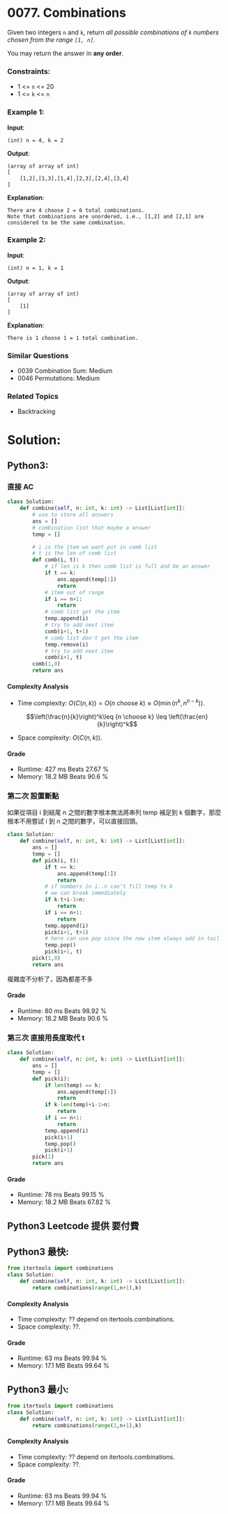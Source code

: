 # 0077. Combinations
Given two integers `n` and `k`, return *all possible combinations of `k` numbers chosen from the range `[1, n]`*.

You may return the answer in **any order**.

### **Constraints**:
- 1 <= `n` <= 20
- 1 <= `k` <= `n`

### Example 1:

**Input**:

    (int) n = 4, k = 2

**Output**:
    
    (array of array of int) 
    [
        [1,2],[1,3],[1,4],[2,3],[2,4],[3,4]
    ]

**Explanation**:
    
    There are 4 choose 2 = 6 total combinations.
    Note that combinations are unordered, i.e., [1,2] and [2,1] are considered to be the same combination.

### Example 2:

**Input**:

    (int) n = 1, k = 1

**Output**:
    
    (array of array of int) 
    [
        [1]
    ]

**Explanation**:

    There is 1 choose 1 = 1 total combination.

### Similar Questions
- 0039 Combination Sum: Medium
- 0046 Permutations: Medium
### Related Topics
- Backtracking

# **Solution**:
## Python3:
### 直接 AC
```py
class Solution:
    def combine(self, n: int, k: int) -> List[List[int]]:
        # use to store all answers
        ans = []
        # combination list that maybe a answer
        temp = []

        # i is the item we want put in comb list
        # t is the len of comb list
        def comb(i, t):
            # if len is k then comb list is full and be an answer
            if t == k:
                ans.append(temp[:])
                return
            # item out of range
            if i == n+1:
                return
            # comb list get the item
            temp.append(i)
            # try to add next item
            comb(i+1, t+1)
            # comb list don't get the item
            temp.remove(i)
            # try to add next item
            comb(i+1, t)
        comb(1,0)
        return ans
```
#### Complexity Analysis
- Time complexity: $O(C(n,k))=O(n \text{ choose } k)\approx O(\min(n^k, n^{n-k}))$.

$$\left(\frac{n}{k}\right)^k\leq {n \choose k} \leq \left(\frac{en}{k}\right)^k$$

- Space complexity: $O(C(n,k))$.
#### Grade
- Runtime: 427 ms Beats 27.67 %
- Memory: 18.2 MB Beats 90.6 %
### 第二次 設置斷點
如果從項目 i 到結尾 n 之間的數字根本無法將串列 temp 補足到 k 個數字，那麼根本不用嘗試 i 到 n 之間的數字，可以直接回頭。
```py
class Solution:
    def combine(self, n: int, k: int) -> List[List[int]]:
        ans = []
        temp = []
        def pick(i, t):
            if t == k:
                ans.append(temp[:])
                return
            # if numbers in i..n can't fill temp to k
            # we can break immediately
            if k-t+i-1>n:
                return
            if i == n+1:
                return
            temp.append(i)
            pick(i+1, t+1)
            # here can use pop since the new item always add in tail
            temp.pop()
            pick(i+1, t)
        pick(1,0)
        return ans
```
複雜度不分析了，因為都差不多
#### Grade
- Runtime: 80 ms Beats 98.92 %
- Memory: 18.2 MB Beats 90.6 %
### 第三次 直接用長度取代 t
```py
class Solution:
    def combine(self, n: int, k: int) -> List[List[int]]:
        ans = []
        temp = []
        def pick(i):
            if len(temp) == k:
                ans.append(temp[:])
                return
            if k-len(temp)+i-1>n:
                return
            if i == n+1:
                return
            temp.append(i)
            pick(i+1)
            temp.pop()
            pick(i+1)
        pick(1)
        return ans
```
#### Grade
- Runtime: 78 ms Beats 99.15 %
- Memory: 18.2 MB Beats 67.82 %

## Python3 Leetcode 提供 要付費

## Python3 最快:
```py
from itertools import combinations
class Solution:
    def combine(self, n: int, k: int) -> List[List[int]]:
        return combinations(range(1,n+1),k)
```
#### Complexity Analysis
- Time complexity: $??$ depend on itertools.combinations.
- Space complexity: $??$.

#### Grade
- Runtime: 63 ms Beats 99.94 %
- Memory: 17.1 MB Beats 99.64 %

## Python3 最小:
```py
from itertools import combinations
class Solution:
    def combine(self, n: int, k: int) -> List[List[int]]:
        return combinations(range(1,n+1),k)
```
#### Complexity Analysis
- Time complexity: $??$ depend on itertools.combinations.
- Space complexity: $??$.

#### Grade
- Runtime: 63 ms Beats 99.94 %
- Memory: 17.1 MB Beats 99.64 %